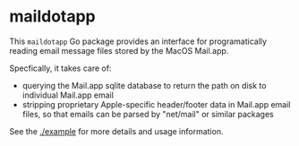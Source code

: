 # maildotapp

This `maildotapp` Go package provides an interface for programatically reading email message files stored by the MacOS Mail.app.

Specfically, it takes care of:

-   querying the Mail.app sqlite database to return the path on disk to individual Mail.app email
-   stripping proprietary Apple-specific header/footer data in Mail.app email files, so that emails can be parsed by "net/mail" or similar packages

See the [./example](./example) for more details and usage information.
